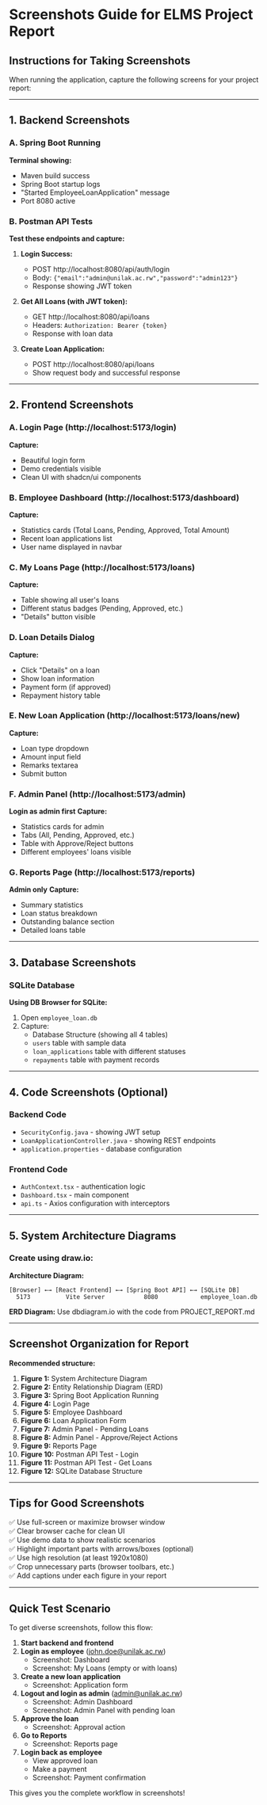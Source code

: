 # Screenshots Guide for ELMS Project Report

## Instructions for Taking Screenshots

When running the application, capture the following screens for your project report:

---

## 1. Backend Screenshots

### A. Spring Boot Running
**Terminal showing:**
- Maven build success
- Spring Boot startup logs
- "Started EmployeeLoanApplication" message
- Port 8080 active

### B. Postman API Tests
**Test these endpoints and capture:**

1. **Login Success:**
   - POST http://localhost:8080/api/auth/login
   - Body: `{"email":"admin@unilak.ac.rw","password":"admin123"}`
   - Response showing JWT token

2. **Get All Loans (with JWT token):**
   - GET http://localhost:8080/api/loans
   - Headers: `Authorization: Bearer {token}`
   - Response with loan data

3. **Create Loan Application:**
   - POST http://localhost:8080/api/loans
   - Show request body and successful response

---

## 2. Frontend Screenshots

### A. Login Page (http://localhost:5173/login)
**Capture:**
- Beautiful login form
- Demo credentials visible
- Clean UI with shadcn/ui components

### B. Employee Dashboard (http://localhost:5173/dashboard)
**Capture:**
- Statistics cards (Total Loans, Pending, Approved, Total Amount)
- Recent loan applications list
- User name displayed in navbar

### C. My Loans Page (http://localhost:5173/loans)
**Capture:**
- Table showing all user's loans
- Different status badges (Pending, Approved, etc.)
- "Details" button visible

### D. Loan Details Dialog
**Capture:**
- Click "Details" on a loan
- Show loan information
- Payment form (if approved)
- Repayment history table

### E. New Loan Application (http://localhost:5173/loans/new)
**Capture:**
- Loan type dropdown
- Amount input field
- Remarks textarea
- Submit button

### F. Admin Panel (http://localhost:5173/admin)
**Login as admin first**
**Capture:**
- Statistics cards for admin
- Tabs (All, Pending, Approved, etc.)
- Table with Approve/Reject buttons
- Different employees' loans visible

### G. Reports Page (http://localhost:5173/reports)
**Admin only**
**Capture:**
- Summary statistics
- Loan status breakdown
- Outstanding balance section
- Detailed loans table

---

## 3. Database Screenshots

### SQLite Database
**Using DB Browser for SQLite:**
1. Open `employee_loan.db`
2. Capture:
   - Database Structure (showing all 4 tables)
   - `users` table with sample data
   - `loan_applications` table with different statuses
   - `repayments` table with payment records

---

## 4. Code Screenshots (Optional)

### Backend Code
- `SecurityConfig.java` - showing JWT setup
- `LoanApplicationController.java` - showing REST endpoints
- `application.properties` - database configuration

### Frontend Code
- `AuthContext.tsx` - authentication logic
- `Dashboard.tsx` - main component
- `api.ts` - Axios configuration with interceptors

---

## 5. System Architecture Diagrams

### Create using draw.io:

**Architecture Diagram:**
```
[Browser] ←→ [React Frontend] ←→ [Spring Boot API] ←→ [SQLite DB]
  5173          Vite Server           8080            employee_loan.db
```

**ERD Diagram:**
Use dbdiagram.io with the code from PROJECT_REPORT.md

---

## Screenshot Organization for Report

**Recommended structure:**

1. **Figure 1:** System Architecture Diagram
2. **Figure 2:** Entity Relationship Diagram (ERD)
3. **Figure 3:** Spring Boot Application Running
4. **Figure 4:** Login Page
5. **Figure 5:** Employee Dashboard
6. **Figure 6:** Loan Application Form
7. **Figure 7:** Admin Panel - Pending Loans
8. **Figure 8:** Admin Panel - Approve/Reject Actions
9. **Figure 9:** Reports Page
10. **Figure 10:** Postman API Test - Login
11. **Figure 11:** Postman API Test - Get Loans
12. **Figure 12:** SQLite Database Structure

---

## Tips for Good Screenshots

✅ Use full-screen or maximize browser window  
✅ Clear browser cache for clean UI  
✅ Use demo data to show realistic scenarios  
✅ Highlight important parts with arrows/boxes (optional)  
✅ Use high resolution (at least 1920x1080)  
✅ Crop unnecessary parts (browser toolbars, etc.)  
✅ Add captions under each figure in your report  

---

## Quick Test Scenario

To get diverse screenshots, follow this flow:

1. **Start backend and frontend**
2. **Login as employee** (john.doe@unilak.ac.rw)
   - Screenshot: Dashboard
   - Screenshot: My Loans (empty or with loans)
3. **Create a new loan application**
   - Screenshot: Application form
4. **Logout and login as admin** (admin@unilak.ac.rw)
   - Screenshot: Admin Dashboard
   - Screenshot: Admin Panel with pending loan
5. **Approve the loan**
   - Screenshot: Approval action
6. **Go to Reports**
   - Screenshot: Reports page
7. **Login back as employee**
   - View approved loan
   - Make a payment
   - Screenshot: Payment confirmation

This gives you the complete workflow in screenshots!
